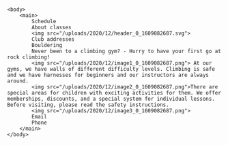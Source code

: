 # <html>
    <body>
        <main>
            Schedule
            About classes
            <img src="/uploads/2020/12/header_0_1609082687.svg">
            Club addresses
            Bouldering
            Never been to a climbing gym? - Hurry to have your first go at rock climbing!
            <img src="/uploads/2020/12/image1_0_1609082687.png"> At our gyms, we have walls of different difficulty levels. Climbing is safe and we have harnesses for beginners and our instructors are always around. 
            <img src="/uploads/2020/12/image2_0_1609082687.png">There are special areas for children with exciting activities for them. We offer memberships, discounts, and a special system for individual lessons. Before visiting, please read the safety instructions.
            <img src="/uploads/2020/12/image3_0_1609082687.png">
            Email
            Phone
        </main>
    </body>
</html>
